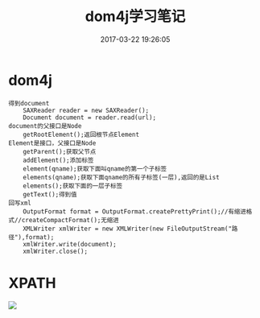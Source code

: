 ﻿---
title: dom4j学习笔记
date: 2017-03-22 19:26:05

tags:

- dom4j
- XML
- Web
toc: true
---
# dom4j
<!--more-->
	得到document
		SAXReader reader = new SAXReader();
		Document document = reader.read(url);
	document的父接口是Node
		getRootElement();返回根节点Element
	Element是接口，父接口是Node
		getParent();获取父节点
		addElement();添加标签
		element(qname);获取下面叫qname的第一个子标签
		elements(qname);获取下面qname的所有子标签(一层),返回的是List
		elements();获取下面的一层子标签
		getText();得到值
	回写xml
		OutputFormat format = OutputFormat.createPrettyPrint();//有缩进格式//createCompactFormat();无缩进
		XMLWriter xmlWriter = new XMLWriter(new FileOutputStream("路径"),format);
		xmlWriter.write(document);
		xmlWriter.close();
# XPATH
![](http://wx2.sinaimg.cn/mw690/005P8ayVgy1fdwunewkt4j30na08udht.jpg)
